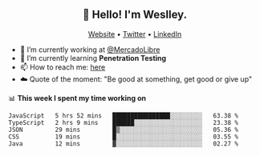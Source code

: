 <h2 align="center">👋 Hello! I'm Weslley.</h2>
<p align="center">
  <a href="http://weslleyneri.com.br">Website</a> •
  <a href="https://twitter.com/Weslley_Neri">Twitter</a> •
  <a href="https://www.linkedin.com/in/weslley-neri-3658908b">LinkedIn</a>
</p>


- 🔭 I’m currently working at [@MercadoLibre](https://github.com/mercadolibre)
- 🌱 I’m currently learning **Penetration Testing**
- 📫 How to reach me: [here](mailto:weslley39@gmail.com)
- ☁️ Quote of the moment: "Be good at something, get good or give up"

📊 **This week I spent my time working on**
<!--START_SECTION:waka-->
```text
JavaScript   5 hrs 52 mins   ████████████████░░░░░░░░░   63.38 % 
TypeScript   2 hrs 9 mins    ██████░░░░░░░░░░░░░░░░░░░   23.38 % 
JSON         29 mins         █▒░░░░░░░░░░░░░░░░░░░░░░░   05.36 % 
CSS          19 mins         █░░░░░░░░░░░░░░░░░░░░░░░░   03.55 % 
Java         12 mins         ▓░░░░░░░░░░░░░░░░░░░░░░░░   02.27 % 
```
<!--END_SECTION:waka-->

<!-- Inspired by https://github.com/gruselhaus/gruselhaus -->